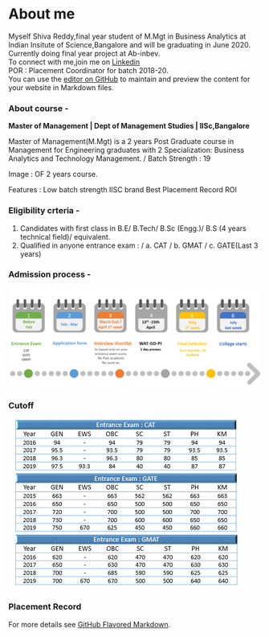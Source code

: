 # About me

Myself Shiva Reddy,final year student of M.Mgt in Business Analytics at Indian Insitute of Science,Bangalore and will be graduating in June 2020.\
Currently doing final year project at Ab-inbev. \
To connect with me,join me on [Linkedin](https://www.linkedin.com/in/shivshankar-reddy/)\
POR : Placement Coordinator for batch 2018-20.\
You can use the [editor on GitHub](https://github.com/shireddy/shireddy.github.io/edit/master/index.md) to maintain and preview the content for your website in Markdown files.

### About course -
**Master of Management | Dept of Management Studies | IISc,Bangalore**

Master of Management(M.Mgt) is a 2 years Post Graduate course in Management for Engineering graduates with 2 Specialization: Business Analytics and Technology Management. /
Batch Strength : 19

Image : OF 2 years course.

Features :
Low batch strength
IISC brand 
Best Placement Record
ROI

### Eligibility crteria  -

1. Candidates with first class in B.E/ B.Tech/ B.Sc (Engg.)/ B.S (4 years technical field)/ equivalent.
2. Qualified in anyone entrance exam : /
    a. CAT /
    b. GMAT /
    c. GATE(Last 3 years)
    
### Admission process -


<div class="row">
<img src="/images/admission process.PNG">
</div>

### Cutoff

<div class="row">
<img src="/images/cut_off20.PNG">
</div>

### Placement Record


For more details see [GitHub Flavored Markdown](https://guides.github.com/features/mastering-markdown/).


